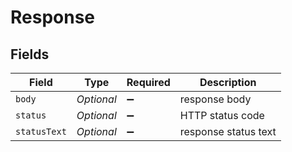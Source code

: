# Response


## Fields

| Field                | Type                 | Required             | Description          |
| -------------------- | -------------------- | -------------------- | -------------------- |
| `body`               | *Optional<String>*   | :heavy_minus_sign:   | response body        |
| `status`             | *Optional<Double>*   | :heavy_minus_sign:   | HTTP status code     |
| `statusText`         | *Optional<String>*   | :heavy_minus_sign:   | response status text |